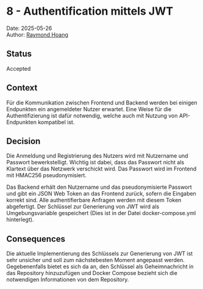 # 8 - Authentification mittels JWT

Date: 2025-05-26  
Author: [Raymond Hoang](mailto:grey@greydon.de)

## Status

Accepted

## Context

Für die Kommunikation zwischen Frontend und Backend werden bei einigen Endpunkten ein angemeldeter Nutzer erwartet. Eine Weise für die Authentifizierung ist dafür notwendig, welche auch mit Nutzung von API-Endpunkten kompatibel ist.

## Decision

Die Anmeldung und Registrierung des Nutzers wird mit Nutzername und Passwort bewerkstelligt. Wichtig ist dabei, dass das Passwort nicht als Klartext über das Netzwerk verschickt wird. Das Passwort wird im Frontend mit HMAC256 pseudonymisiert.

Das Backend erhält den Nutzername und das pseudonymisierte Passwort und gibt ein JSON Web Token an das Frontend zurück, sofern die Eingaben korrekt sind. Alle authentifierbare Anfragen werden mit diesem Token abgefertigt. Der Schlüssel zur Generierung von JWT wird als Umgebungsvariable gespeichert (Dies ist in der Datei docker-compose.yml hinterlegt).

## Consequences

Die aktuelle Implementierung des Schlüssels zur Generierung von JWT ist sehr unsicher und soll zum nächstebesten Moment angepasst werden. Gegebenenfalls bietet es sich da an, den Schlüssel als Geheimnachricht in das Repository hinzuzufügen und Docker Compose bezieht sich die notwendigen Informationen von dem Repository.
